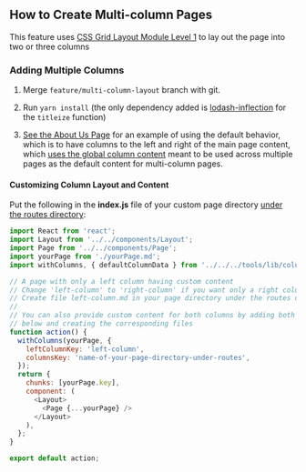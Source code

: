 ## How to Create Multi-column Pages

This feature uses [CSS Grid Layout Module Level 1](https://www.w3.org/TR/css-grid-1/)
to lay out the page into two or three columns

### Adding Multiple Columns

1.  Merge `feature/multi-column-layout` branch with git.

2.  Run `yarn install` (the only dependency added is [lodash-inflection](https://www.npmjs.com/package/lodash-inflection) for the `titleize` function)

3.  [See the About Us Page](../../src/routes/about/index.js) for an example of using the default behavior,
    which is to have columns to the left and right of the main page content, which [uses the global column content](../../src/routes/global-columns)
    meant to be used across multiple pages as the default content for multi-column pages.

#### Customizing Column Layout and Content

Put the following in the **index.js** file of your custom page directory [under the routes directory](../../src/routes)\:

```js
import React from 'react';
import Layout from '../../components/Layout';
import Page from '../../components/Page';
import yourPage from './yourPage.md';
import withColumns, { defaultColumnData } from '../../../tools/lib/columns';

// A page with only a left column having custom content
// Change 'left-column' to 'right-column' if you want only a right column
// Create file left-column.md in your page directory under the routes directory
//
// You can also provide custom content for both columns by adding both keys
// below and creating the corresponding files
function action() {
  withColumns(yourPage, {
    leftColumnKey: 'left-column',
    columnsKey: 'name-of-your-page-directory-under-routes',
  });
  return {
    chunks: [yourPage.key],
    component: (
      <Layout>
        <Page {...yourPage} />
      </Layout>
    ),
  };
}

export default action;
```
